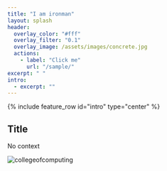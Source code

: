 ```yaml
---
title: "I am ironman"
layout: splash
header:
  overlay_color: "#fff"
  overlay_filter: "0.1"
  overlay_image: /assets/images/concrete.jpg
  actions:
    - label: "Click me"
      url: "/sample/"
excerpt: " "
intro:
  - excerpt: ""
---
```


{% include feature_row id="intro" type="center" %}

## Title

No context

![collegeofcomputing](/assets/images/collegeofcomputing.jpg)

